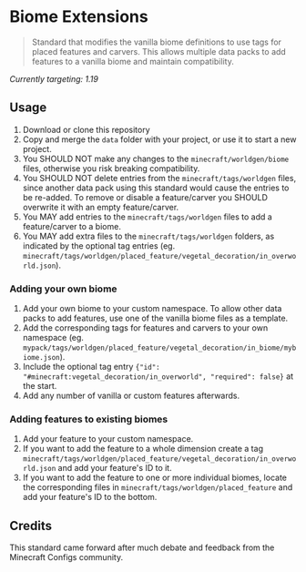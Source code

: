 # Biome Extensions
> Standard that modifies the vanilla biome definitions to use tags for placed features and carvers. This allows multiple data packs to add features to a vanilla biome and maintain compatibility.

*Currently targeting: 1.19*

## Usage
1. Download or clone this repository
2. Copy and merge the `data` folder with your project, or use it to start a new project.
3. You SHOULD NOT make any changes to the `minecraft/worldgen/biome` files, otherwise you risk breaking compatibility.
4. You SHOULD NOT delete entries from the `minecraft/tags/worldgen` files, since another data pack using this standard would cause the entries to be re-added. To remove or disable a feature/carver you SHOULD overwrite it with an empty feature/carver.
5. You MAY add entries to the `minecraft/tags/worldgen` files to add a feature/carver to a biome.
6. You MAY add extra files to the `minecraft/tags/worldgen` folders, as indicated by the optional tag entries (eg. `minecraft/tags/worldgen/placed_feature/vegetal_decoration/in_overworld.json`).

### Adding your own biome
1. Add your own biome to your custom namespace. To allow other data packs to add features, use one of the vanilla biome files as a template.
2. Add the corresponding tags for features and carvers to your own namespace (eg. `mypack/tags/worldgen/placed_feature/vegetal_decoration/in_biome/mybiome.json`).
3. Include the optional tag entry `{"id": "#minecraft:vegetal_decoration/in_overworld", "required": false}` at the start.
4. Add any number of vanilla or custom features afterwards.

### Adding features to existing biomes
1. Add your feature to your custom namespace.
2. If you want to add the feature to a whole dimension create a tag `minecraft/tags/worldgen/placed_feature/vegetal_decoration/in_overworld.json` and add your feature's ID to it.
3. If you want to add the feature to one or more individual biomes, locate the corresponding files in `minecraft/tags/worldgen/placed_feature` and add your feature's ID to the bottom.

## Credits
This standard came forward after much debate and feedback from the Minecraft Configs community.

